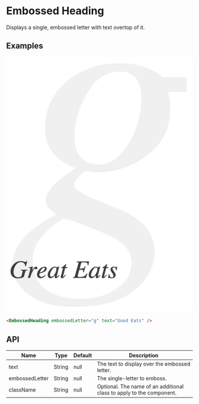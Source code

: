# Embossed Heading

Displays a single, embossed letter with text overtop of it.

## Examples

![Embossed Heading](embossed-heading.png)

``` html
<EmbossedHeading embossedLetter="g" text="Good Eats" />
```

## API

| Name  | Type  | Default | Description |
|---|---|---|---|
| text | String | null | The text to display over the embossed letter. |
| embossedLetter | String | null | The single-letter to emboss. |
| className | String | null | Optional. The name of an additional class to apply to the component. |
